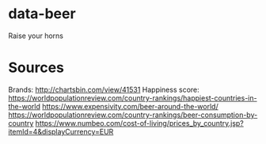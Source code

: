 # data-beer
Raise your horns


# Sources

Brands: http://chartsbin.com/view/41531
Happiness score: https://worldpopulationreview.com/country-rankings/happiest-countries-in-the-world
https://www.expensivity.com/beer-around-the-world/
https://worldpopulationreview.com/country-rankings/beer-consumption-by-country
https://www.numbeo.com/cost-of-living/prices_by_country.jsp?itemId=4&displayCurrency=EUR